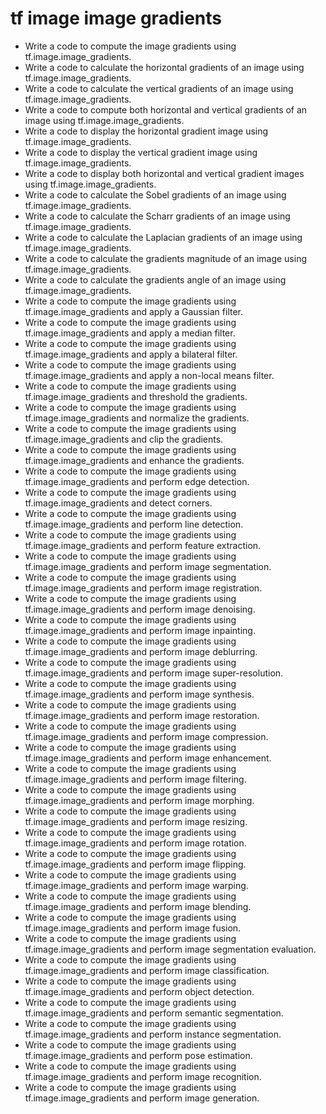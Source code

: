 # tf image image gradients

- Write a code to compute the image gradients using tf.image.image_gradients.
- Write a code to calculate the horizontal gradients of an image using tf.image.image_gradients.
- Write a code to calculate the vertical gradients of an image using tf.image.image_gradients.
- Write a code to compute both horizontal and vertical gradients of an image using tf.image.image_gradients.
- Write a code to display the horizontal gradient image using tf.image.image_gradients.
- Write a code to display the vertical gradient image using tf.image.image_gradients.
- Write a code to display both horizontal and vertical gradient images using tf.image.image_gradients.
- Write a code to calculate the Sobel gradients of an image using tf.image.image_gradients.
- Write a code to calculate the Scharr gradients of an image using tf.image.image_gradients.
- Write a code to calculate the Laplacian gradients of an image using tf.image.image_gradients.
- Write a code to calculate the gradients magnitude of an image using tf.image.image_gradients.
- Write a code to calculate the gradients angle of an image using tf.image.image_gradients.
- Write a code to compute the image gradients using tf.image.image_gradients and apply a Gaussian filter.
- Write a code to compute the image gradients using tf.image.image_gradients and apply a median filter.
- Write a code to compute the image gradients using tf.image.image_gradients and apply a bilateral filter.
- Write a code to compute the image gradients using tf.image.image_gradients and apply a non-local means filter.
- Write a code to compute the image gradients using tf.image.image_gradients and threshold the gradients.
- Write a code to compute the image gradients using tf.image.image_gradients and normalize the gradients.
- Write a code to compute the image gradients using tf.image.image_gradients and clip the gradients.
- Write a code to compute the image gradients using tf.image.image_gradients and enhance the gradients.
- Write a code to compute the image gradients using tf.image.image_gradients and perform edge detection.
- Write a code to compute the image gradients using tf.image.image_gradients and detect corners.
- Write a code to compute the image gradients using tf.image.image_gradients and perform line detection.
- Write a code to compute the image gradients using tf.image.image_gradients and perform feature extraction.
- Write a code to compute the image gradients using tf.image.image_gradients and perform image segmentation.
- Write a code to compute the image gradients using tf.image.image_gradients and perform image registration.
- Write a code to compute the image gradients using tf.image.image_gradients and perform image denoising.
- Write a code to compute the image gradients using tf.image.image_gradients and perform image inpainting.
- Write a code to compute the image gradients using tf.image.image_gradients and perform image deblurring.
- Write a code to compute the image gradients using tf.image.image_gradients and perform image super-resolution.
- Write a code to compute the image gradients using tf.image.image_gradients and perform image synthesis.
- Write a code to compute the image gradients using tf.image.image_gradients and perform image restoration.
- Write a code to compute the image gradients using tf.image.image_gradients and perform image compression.
- Write a code to compute the image gradients using tf.image.image_gradients and perform image enhancement.
- Write a code to compute the image gradients using tf.image.image_gradients and perform image filtering.
- Write a code to compute the image gradients using tf.image.image_gradients and perform image morphing.
- Write a code to compute the image gradients using tf.image.image_gradients and perform image resizing.
- Write a code to compute the image gradients using tf.image.image_gradients and perform image rotation.
- Write a code to compute the image gradients using tf.image.image_gradients and perform image flipping.
- Write a code to compute the image gradients using tf.image.image_gradients and perform image warping.
- Write a code to compute the image gradients using tf.image.image_gradients and perform image blending.
- Write a code to compute the image gradients using tf.image.image_gradients and perform image fusion.
- Write a code to compute the image gradients using tf.image.image_gradients and perform image segmentation evaluation.
- Write a code to compute the image gradients using tf.image.image_gradients and perform image classification.
- Write a code to compute the image gradients using tf.image.image_gradients and perform object detection.
- Write a code to compute the image gradients using tf.image.image_gradients and perform semantic segmentation.
- Write a code to compute the image gradients using tf.image.image_gradients and perform instance segmentation.
- Write a code to compute the image gradients using tf.image.image_gradients and perform pose estimation.
- Write a code to compute the image gradients using tf.image.image_gradients and perform image recognition.
- Write a code to compute the image gradients using tf.image.image_gradients and perform image generation.